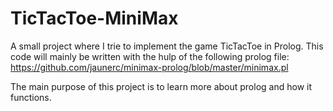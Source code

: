 # TicTacToe-MiniMax
A small project where I trie to implement the game TicTacToe in Prolog.
This code will mainly be written with the hulp of the following prolog file:
https://github.com/jaunerc/minimax-prolog/blob/master/minimax.pl

The main purpose of this project is to learn more about prolog and how it functions.
